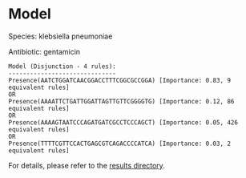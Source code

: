 
# Model

Species: klebsiella pneumoniae

Antibiotic: gentamicin

```
Model (Disjunction - 4 rules):
------------------------------
Presence(AATCTGGATCAACGGACCTTTCGGCGCCGGA) [Importance: 0.83, 9 equivalent rules]
OR
Presence(AAAATTCTGATTGGATTAGTTGTTCGGGGTG) [Importance: 0.12, 86 equivalent rules]
OR
Presence(AAAAGTAATCCCAGATGATCGCCTCCCAGCT) [Importance: 0.05, 426 equivalent rules]
OR
Presence(TTTTCGTTCCACTGAGCGTCAGACCCCATCA) [Importance: 0.03, 2 equivalent rules]

```

For details, please refer to the [results directory](../../../../../results/scm_b/klebsiella%20pneumoniae/gentamicin/repeat_8/).

